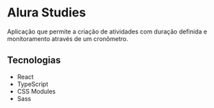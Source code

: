 # Alura Studies
Aplicação que permite a criação de atividades com duração definida e monitoramento através de um cronômetro.

## Tecnologias
- React
- TypeScript
- CSS Modules
- Sass
